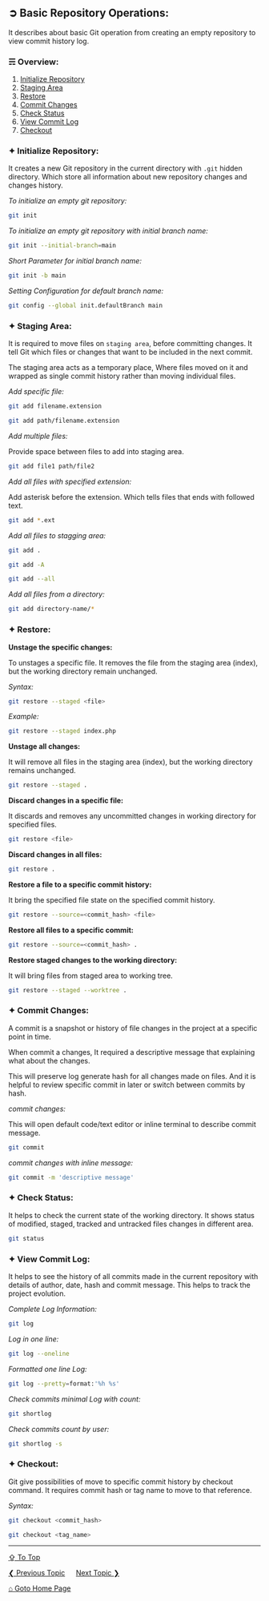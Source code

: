 ## &#10162; Basic Repository Operations:

It describes about basic Git operation from creating an empty repository to view commit history log.

### &#9780; Overview:
1. [Initialize Repository](#-initialize-repository)
2. [Staging Area](#-staging-area)
3. [Restore](#-restore)
4. [Commit Changes](#-commit-changes)
5. [Check Status](#-check-status)
6. [View Commit Log](#-view-commit-log)
7. [Checkout](#-checkout)

### &#10022; Initialize Repository:

It creates a new Git repository in the current directory with `.git` hidden directory. Which store all information about new repository changes and changes history.

*To initialize an empty git repository:*

```bash
git init
```

*To initialize an empty git repository with initial branch name:*

```bash
git init --initial-branch=main
```

*Short Parameter for initial branch name:*
```bash
git init -b main
```

*Setting Configuration for default branch name:*

```bash
git config --global init.defaultBranch main
```

### &#10022; Staging Area:

It is required to move files on `staging area`, before committing changes. It tell Git which files or changes that want to be included in the next commit.

The staging area acts as a temporary place, Where files moved on it and wrapped as single commit history rather than moving individual files.

*Add specific file:*

```bash
git add filename.extension
```

```bash
git add path/filename.extension
```

*Add multiple files:*

Provide space between files to add into staging area.

```bash
git add file1 path/file2
```

*Add all files with specified extension:*

Add asterisk before the extension. Which tells files that ends with followed text.

```bash
git add *.ext
```

*Add all files to stagging area:*

```bash
git add .
```

```bash
git add -A
```

```bash
git add --all
```

*Add all files from a directory:*

```bash
git add directory-name/*
```

### &#10022; Restore:

**Unstage the specific changes:**

To unstages a specific file. It removes the file from the staging area (index), but the working directory remain unchanged.

*Syntax:*

```bash
git restore --staged <file>
``` 

*Example:*

```bash
git restore --staged index.php
```

**Unstage all changes:**

It will remove all files in the staging area (index), but the working directory remains unchanged.

```bash
git restore --staged . 
```

**Discard changes in a specific file:**

It discards and removes any uncommitted changes in working directory for specified files.

```bash
git restore <file>
```

**Discard changes in all files:**

```bash
git restore . 
```

**Restore a file to a specific commit history:**

It bring the specified file state on the specified commit history. 

```bash
git restore --source=<commit_hash> <file> 
```

**Restore all files to a specific commit:**

```bash
git restore --source=<commit_hash> . 
```

**Restore staged changes to the working directory:**

It will bring files from staged area to working tree.

```bash
git restore --staged --worktree .
```

### &#10022; Commit Changes:

A commit is a snapshot or history of file changes in the project at a specific point in time. 

When commit a changes, It required a descriptive message that explaining what about the changes.

This will preserve log generate hash for all changes made on files. And it is helpful to review specific commit in later or switch between commits by hash.

*commit changes:*

This will open default code/text editor or inline terminal to describe commit message.

```bash
git commit
```

*commit changes with inline message:*

```bash
git commit -m 'descriptive message'
```

### &#10022; Check Status:

It helps to check the current state of the working directory. It shows status of modified, staged, tracked and untracked files changes in different area.

```bash
git status
```

### &#10022; View Commit Log:

It helps to see the history of all commits made in the current repository with details of author, date, hash and commit message. This helps to track the project evolution.

*Complete Log Information:*

```bash
git log
```

*Log in one line:*

```bash
git log --oneline
```

*Formatted one line Log:*

```bash
git log --pretty=format:'%h %s'
```

*Check commits minimal Log with count:*

```bash
git shortlog
```

*Check commits count by user:*

```bash
git shortlog -s 
```

### &#10022; Checkout:

Git give possibilities of move to specific commit history by checkout command. It requires commit hash or tag name to move to that reference.

*Syntax:*

```bash
git checkout <commit_hash>
```

```bash
git checkout <tag_name>
```

---
[&#8682; To Top](#-basic-repository-operations)

[&#10094; Previous Topic](./introduction.md) &emsp; [Next Topic &#10095;](./branch-operations.md)

[&#8962; Goto Home Page](../README.md)